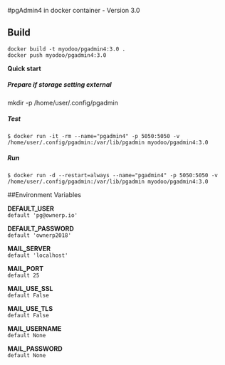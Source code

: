 #pgAdmin4 in docker container - Version 3.0

## Build
`docker build -t myodoo/pgadmin4:3.0 .`   
`docker push myodoo/pgadmin4:3.0`  
  
  
**Quick start**
  
##### Prepare if storage setting external
mkdir -p /home/user/.config/pgadmin

##### Test  
`$ docker run -it -rm --name="pgadmin4" -p 5050:5050 -v /home/user/.config/pgadmin:/var/lib/pgadmin myodoo/pgadmin4:3.0`
  
##### Run
`$ docker run -d --restart=always --name="pgadmin4" -p 5050:5050 -v /home/user/.config/pgadmin:/var/lib/pgadmin myodoo/pgadmin4:3.0`
  
##Environment Variables

**DEFAULT_USER**  
`default 'pg@ownerp.io'`  
  
**DEFAULT_PASSWORD**  
`default 'ownerp2018'`    
   
**MAIL_SERVER**  
`default 'localhost'`  
  
**MAIL_PORT**  
`default 25`  
  
**MAIL_USE_SSL**  
`default False`  
  
**MAIL_USE_TLS**  
`default False`  

**MAIL_USERNAME**  
`default None`  
  
**MAIL_PASSWORD**  
`default None`  
